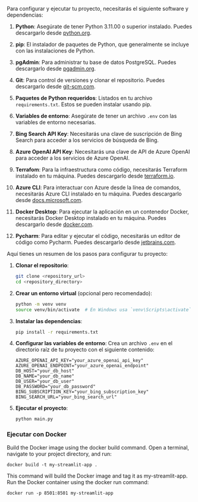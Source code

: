 

Para configurar y ejecutar tu proyecto, necesitarás el siguiente software y dependencias:

1. **Python**: Asegúrate de tener Python 3.11.00 o superior instalado. Puedes descargarlo desde [python.org](https://www.python.org/downloads/).

2. **pip**: El instalador de paquetes de Python, que generalmente se incluye con las instalaciones de Python.

3. **pgAdmin**: Para administrar tu base de datos PostgreSQL. Puedes descargarlo desde [pgadmin.org](https://www.pgadmin.org/download/).

4. **Git**: Para control de versiones y clonar el repositorio. Puedes descargarlo desde [git-scm.com](https://git-scm.com/downloads).

5. **Paquetes de Python requeridos**: Listados en tu archivo `requirements.txt`. Estos se pueden instalar usando pip.

6. **Variables de entorno**: Asegúrate de tener un archivo `.env` con las variables de entorno necesarias.

7. **Bing Search API Key**: Necesitarás una clave de suscripción de Bing Search para acceder a los servicios de búsqueda de Bing.

8. **Azure OpenAI API Key**: Necesitarás una clave de API de Azure OpenAI para acceder a los servicios de Azure OpenAI. 

9. **Terrafom**: Para la infraestructura como código, necesitarás Terraform instalado en tu máquina. Puedes descargarlo desde [terraform.io](https://www.terraform.io/downloads.html).

10. **Azure CLI**: Para interactuar con Azure desde la línea de comandos, necesitarás Azure CLI instalado en tu máquina. Puedes descargarlo desde [docs.microsoft.com](https://docs.microsoft.com/en-us/cli/azure/install-azure-cli).

11. **Docker Desktop**: Para ejecutar la aplicación en un contenedor Docker, necesitarás Docker Desktop instalado en tu máquina. Puedes descargarlo desde [docker.com](https://www.docker.com/products/docker-desktop).

12. **Pycharm**: Para editar y ejecutar el código, necesitarás un editor de código como Pycharm. Puedes descargarlo desde [jetbrains.com](https://www.jetbrains.com/pycharm/download/).


Aquí tienes un resumen de los pasos para configurar tu proyecto:

1. **Clonar el repositorio**:
   ```sh
   git clone <repository_url>
   cd <repository_directory>
   ```

2. **Crear un entorno virtual** (opcional pero recomendado):
   ```sh
   python -m venv venv
   source venv/bin/activate  # En Windows usa `venv\Scripts\activate`
   ```

3. **Instalar las dependencias**:
   ```sh
   pip install -r requirements.txt
   ```

4. **Configurar las variables de entorno**: Crea un archivo `.env` en el directorio raíz de tu proyecto con el siguiente contenido:
   ```env
   AZURE_OPENAI_API_KEY="your_azure_openai_api_key"
   AZURE_OPENAI_ENDPOINT="your_azure_openai_endpoint"
   DB_HOST="your_db_host"
   DB_NAME="your_db_name"
   DB_USER="your_db_user"
   DB_PASSWORD="your_db_password"
   BING_SUBSCRIPTION_KEY="your_bing_subscription_key"
   BING_SEARCH_URL="your_bing_search_url"
   ```

5. **Ejecutar el proyecto**:
   ```sh
   python main.py
   ```

### Ejecutar con Docker

Build the Docker image using the docker build command. Open a terminal, navigate to your project directory, and run:  
```shell 
docker build -t my-streamlit-app .
```
This command will build the Docker image and tag it as my-streamlit-app.  
Run the Docker container using the docker run command:  
```shell
docker run -p 8501:8501 my-streamlit-app
```
